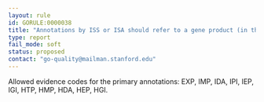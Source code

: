 ```yaml
---
layout: rule
id: GORULE:0000038
title: "Annotations by ISS or ISA should refer to a gene product (in the 'with' column) having the same or a more granular annotation by EXP evidence or a child."
type: report
fail_mode: soft
status: proposed
contact: "go-quality@mailman.stanford.edu"
---
```


Allowed evidence codes for the primary annotations: EXP, IMP, IDA, IPI, IEP, IGI, HTP, HMP, HDA, HEP, HGI.
